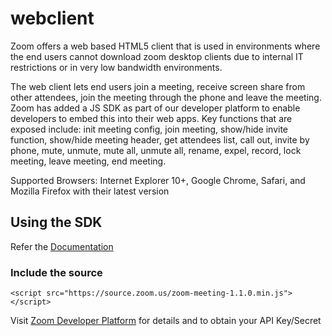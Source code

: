 # webclient

Zoom offers a web based HTML5 client that is used in environments where the end users cannot download zoom desktop clients due to internal IT restrictions or in very low bandwidth environments. 

The web client lets end users join a meeting, receive screen share from other attendees, join the meeting through the phone and leave the meeting. Zoom has added a JS SDK as part of our developer platform to enable developers to embed this into their web apps. Key functions that are exposed include: init meeting config, join meeting, show/hide invite function, show/hide meeting header, get attendees list, call out, invite by phone, mute, unmute, mute all, unmute all, rename, expel, record, lock meeting, leave meeting, end meeting.

Supported Browsers:  Internet Explorer 10+, Google Chrome, Safari, and Mozilla Firefox with their latest version

## Using the SDK

Refer the [Documentation](https://zoom.github.io/zoom-sdk-web/Zoommtg.html)

### Include the source

```<script src="https://source.zoom.us/zoom-meeting-1.1.0.min.js"></script>```
  
Visit [Zoom Developer Platform](https://developer.zoom.us) for details and to obtain your API Key/Secret
